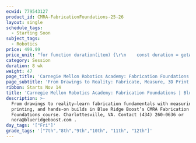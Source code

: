 ```yaml
---
ecwid: 779543127
product_id: CMRA-FabricationFoundations-25-26
layout: single
schedule_tags:
  - Starting Soon
subject_tags:
  - Robotics
price: 499.99
price_unit: "for function duration(item) {\r\n    const duration = getAttributeValue(item, 'Duration (in weeks)');\r\n    if (isSession(item)) {\r\n       return `${duration} wk`;\r\n    } else if (isOngoing(item)) {\r\n        if (duration === undefined) {\r\n            return \"Flexible\";\r\n        } else if (duration <= 12) {\r\n            return \"2-3 mo\";\r\n        } else if (duration <= 24) {\r\n            return \"4-6 mo\";\r\n        } else {\r\n            return \"6+ mo\";\r\n        }\r\n    } else if (isSingle(item)) {\r\n        return \"1 wk\";\r\n    }\r\n} sessions"
category: Session
duration: 8 wk
weight: 47
page_title: 'Carnegie Mellon Robotics Academy: Fabrication Foundations'
page_subtitle: 'From Drawings to Reality: Fabricate, Measure, 3D Print!'
ribbon: Starts Nov 14
title: 'Carnegie Mellon Robotics Academy: Fabrication Foundations | Blue Ridge Boost'
description: >-
  From drawings to reality—learn fabrication fundamentals with measuring, 3D
  printing, and hands-on builds in Blue Ridge Boost’s CMRA Fabrication
  Foundations course. Charlottesville, VA. Contact (434) 260-0636 or
  nora@blueridgeboost.com .
day_tags: '["Fri"]'
grade_tags: '["7th","8th","9th","10th", "11th", "12th"]'
---
```


